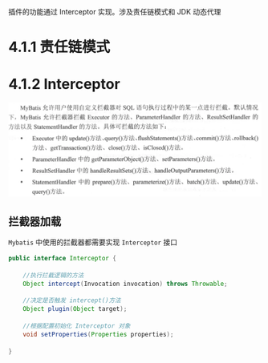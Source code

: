 插件的功能通过 Interceptor 实现。涉及责任链模式和 JDK 动态代理

# 4.1.1 责任链模式

# 4.1.2 Interceptor

![img.png](img.png)

## 拦截器加载

`Mybatis` 中使用的拦截器都需要实现 `Interceptor` 接口

```java
public interface Interceptor {

    //执行拦截逻辑的方法
    Object intercept(Invocation invocation) throws Throwable;

    //决定是否触发 intercept()方法
    Object plugin(Object target);

    //根据配置初始化 Interceptor 对象
    void setProperties(Properties properties);

}
```


















